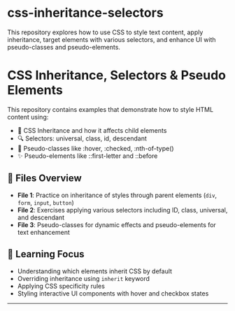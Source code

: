 # css-inheritance-selectors
This repository explores how to use CSS to style text content, apply inheritance, target elements with various selectors, and enhance UI with pseudo-classes and pseudo-elements.
# CSS Inheritance, Selectors & Pseudo Elements

This repository contains examples that demonstrate how to style HTML content using:

- 📌 CSS Inheritance and how it affects child elements
- 🔍 Selectors: universal, class, id, descendant
- 🎯 Pseudo-classes like :hover, :checked, :nth-of-type()
- ✨ Pseudo-elements like ::first-letter and ::before

## 📂 Files Overview

- **File 1**: Practice on inheritance of styles through parent elements (`div`, `form`, `input`, `button`)
- **File 2**: Exercises applying various selectors including ID, class, universal, and descendant
- **File 3**: Pseudo-classes for dynamic effects and pseudo-elements for text enhancement

## 🧠 Learning Focus
- Understanding which elements inherit CSS by default
- Overriding inheritance using `inherit` keyword
- Applying CSS specificity rules
- Styling interactive UI components with hover and checkbox states

---

